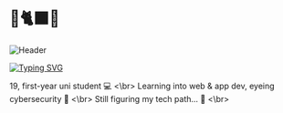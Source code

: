 # 🍋🐈‍⬛😾

![Header](readme-data/header.gif)

[![Typing SVG](https://readme-typing-svg.demolab.com?font=Fira+Code&pause=1000&color=1966FA&center=true&width=800&lines=Unmotivatedly-driven+Programmer)](https://git.io/typing-svg)

19, first-year uni student 💻 <\br>
Learning into web & app dev, eyeing cybersecurity 🔐 <\br>
Still figuring my tech path... 🚧 <\br>


